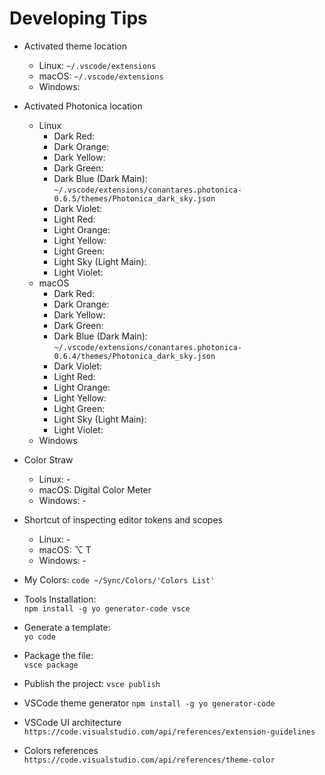 # Developing Tips

* Activated theme location
  * Linux: `~/.vscode/extensions`  
  * macOS: `~/.vscode/extensions`  
  * Windows:

* Activated Photonica location
  * Linux
    * Dark Red:
    * Dark Orange:
    * Dark Yellow:
    * Dark Green:
    * Dark Blue (Dark Main): `~/.vscode/extensions/conantares.photonica-0.6.5/themes/Photonica_dark_sky.json`
    * Dark Violet:
    * Light Red:
    * Light Orange:
    * Light Yellow:
    * Light Green:
    * Light Sky (Light Main):
    * Light Violet:
  * macOS
    * Dark Red:
    * Dark Orange:
    * Dark Yellow:
    * Dark Green:
    * Dark Blue (Dark Main): `~/.vscode/extensions/conantares.photonica-0.6.4/themes/Photonica_dark_sky.json`
    * Dark Violet:
    * Light Red:
    * Light Orange:
    * Light Yellow:
    * Light Green:
    * Light Sky (Light Main):
    * Light Violet:
  * Windows

* Color Straw
  * Linux:      -
  * macOS:      Digital Color Meter
  * Windows:    -

* Shortcut of inspecting editor tokens and scopes
  * Linux:      -
  * macOS:      ⌥ T
  * Windows:    -

* My Colors:
    `code ~/Sync/Colors/'Colors List'`

* Tools Installation:  
    `npm install -g yo generator-code vsce`

* Generate a template:  
    `yo code`

* Package the file:  
    `vsce package`

* Publish the project:
    `vsce publish`

* VSCode theme generator
    `npm install -g yo generator-code`

* VSCode UI architecture
    `https://code.visualstudio.com/api/references/extension-guidelines`

* Colors references
    `https://code.visualstudio.com/api/references/theme-color`
